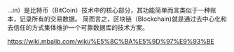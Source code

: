 ...in）是比特币（BitCoin）技术中的核心部分，其功能简单而言类似于一种账本，记录所有的交易数据。
简而言之，区块链（Blockchain)就是通过去中心化和去信任的方式集体维护一个可靠数据库的技术方案。

https://wiki.mbalib.com/wiki/%E5%8C%BA%E5%9D%97%E9%93%BE
